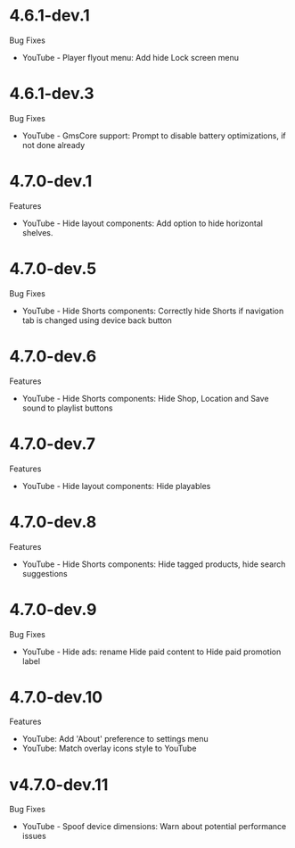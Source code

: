 # 4.6.1-dev.1
Bug Fixes
- YouTube - Player flyout menu: Add hide Lock screen menu

# 4.6.1-dev.3
Bug Fixes
- YouTube - GmsCore support: Prompt to disable battery optimizations, if not done already

# 4.7.0-dev.1
Features
- YouTube - Hide layout components: Add option to hide horizontal shelves.

# 4.7.0-dev.5
Bug Fixes
- YouTube - Hide Shorts components: Correctly hide Shorts if navigation tab is changed using device back button

# 4.7.0-dev.6
Features
- YouTube - Hide Shorts components: Hide Shop, Location and Save sound to playlist buttons

# 4.7.0-dev.7
Features
- YouTube - Hide layout components: Hide playables

# 4.7.0-dev.8
Features
- YouTube - Hide Shorts components: Hide tagged products, hide search suggestions

# 4.7.0-dev.9
Bug Fixes
- YouTube - Hide ads: rename Hide paid content to Hide paid promotion label

# 4.7.0-dev.10
Features
- YouTube: Add 'About' preference to settings menu
- YouTube: Match overlay icons style to YouTube

# v4.7.0-dev.11
Bug Fixes
- YouTube - Spoof device dimensions: Warn about potential performance issues
